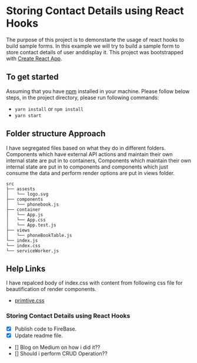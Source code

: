 # Storing Contact Details using React Hooks

The purpose of this project is to demonstarte the usage of react hooks to build sample forms. In this example we will try to build a sample form to store contact details of user anddisplay it. This project was bootstrapped with [Create React App](https://github.com/facebook/create-react-app).

## To get started

Assuming that you have [npm](https://www.npmjs.com/get-npm) installed in your machine. Please follow below steps, in the project directory, please run following commands:

*  `yarn install` or `npm install`
*  `yarn start`

## Folder structure Approach
I have segregated files based on what they do in different folders. Components which have external API actions and maintain their own internal state are put in to containers, Components which maintain their own internal state are put in to components and components which just consume the data and perform render options are put in views folder.  

```
src
├── assests
│   └── logo.svg
├── components
│   └── phonebook.js
├── container
│   └── App.js
│   └── App.css
│   └── App.test.js
├── views
│   └── phoneBookTable.js
└── index.js
└── index.css
└── serviceWorker.js
```

## Help Links
I have repalced body of index.css with content from following css file for beautification of render components.
* [primtive.css](https://taniarascia.github.io/primitive/css/main.css) 


### Storing Contact Details using React Hooks

- [x] Publish code to FireBase.
- [x] Update readme file.
- [] Blog on Medium on how i did it??
- [] Should i perform CRUD Operation?? 